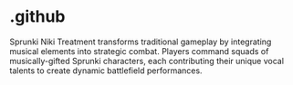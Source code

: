 # .github
Sprunki Niki Treatment transforms traditional gameplay by integrating musical elements into strategic combat. Players command squads of musically-gifted Sprunki characters, each contributing their unique vocal talents to create dynamic battlefield performances.
